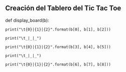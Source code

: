 

## Creación del Tablero del Tic Tac Toe

def display_board(b):

    print("\t{0}|{1}|{2}".format(b[0], b[1], b[2]))
    
    print("\t_|_|_")
    
    print("\t{0}|{1}|{2}".format(b[3], b[4], b[5]))
    
    print("\t_|_|_")
    
    print("\t{0}|{1}|{2}".format(b[6], b[7], b[8]))
    
